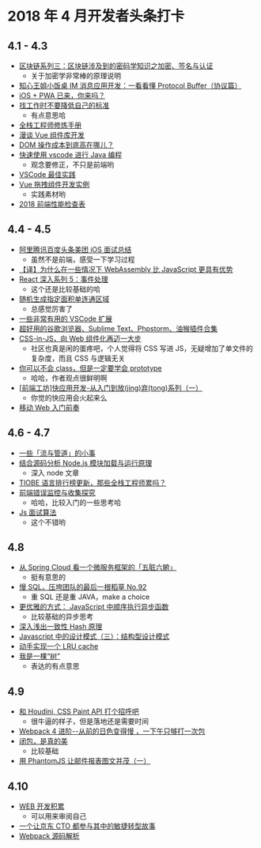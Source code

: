 # 2018 年 4 月开发者头条打卡

## 4.1 - 4.3

* [区块链系列三：区块链涉及到的密码学知识之加密、签名与认证](https://mp.weixin.qq.com/s/nCK8ggZo3jJz1PF0b6iW8g)
  * 关于加密学非常棒的原理说明
* [知心王姐小饭桌 IM 消息应用开发：一看看懂 Protocol Buffer（协议篇）](https://mp.weixin.qq.com/s/f6iaeTo0c48jCcAko9K4vA)
* [iOS + PWA 已来，你来吗？](https://mp.weixin.qq.com/s/BiAYM-Ia5lYf0qv3DHmPjg)
* [找工作时不要降低自己的标准](https://mp.weixin.qq.com/s/IoujwgX2den6xtrUNf7wJA)
  * 有点意思哈
* [全栈工程师修炼手册](https://yejianye.com/2018/03/31/learn-fullstack/)
* [漫谈 Vue 组件库开发](http://jdc.jd.com/archives/212167)
* [DOM 操作成本到底高在哪儿？](http://palmer.arkstack.cn/2018/03/DOM%E6%93%8D%E4%BD%9C%E6%88%90%E6%9C%AC%E5%88%B0%E5%BA%95%E9%AB%98%E5%9C%A8%E5%93%AA%E5%84%BF/)
* [快速使用 vscode 进行 Java 编程](https://zhuanlan.zhihu.com/p/35176928)
  * 观念要修正，不只是前端哟
* [VSCode 最佳实践](https://zhuanlan.zhihu.com/p/35147027)
* [Vue 拖拽组件开发实例](https://mp.weixin.qq.com/s?__biz=MzUxMDYxNTgwMA==&mid=2247483880&idx=1&sn=45c3eea3d581ff9b39ae6a04f90708f0&chksm=f901087fce7681692418fad396b8e9cafb3fedbc6921fc2f1d10356f4cd3d23db316db00f651#rd)
  * 实践素材哟
* [2018 前端性能检查表](https://mp.weixin.qq.com/s/MDRfdRnhJJ53611cG_Zb6g)

## 4.4 - 4.5

* [阿里腾讯百度头条美团 iOS 面试总结](https://www.jianshu.com/p/a992b5f697ca)
  * 虽然不是前端，感受一下学习过程
* [【译】为什么在一些情况下 WebAssembly 比 JavaScript 更具有优势](https://mp.weixin.qq.com/s/s52W_oLCPeHZ1w-B1SKVew)
* [React 深入系列 5：事件处理](https://mp.weixin.qq.com/s?__biz=MzU1ODQ0NzM2NA==&mid=2247483706&idx=1&sn=7682fa5f5db94bc2e975f82c9060554e&chksm=fc272f51cb50a6473137d51daabaeb684b58e97898f12391d46dcf730b6f5ed06382aefc773c#rd)
  * 这个还是比较基础的哈
* [随机生成指定面积单连通区域](https://zhuanlan.zhihu.com/p/35268348)
  * 总感觉厉害了
* [一些非常有用的 VSCode 扩展](https://zhuanlan.zhihu.com/p/29553584)
* [超好用的谷歌浏览器、Sublime Text、Phpstorm、油猴插件合集](https://guanguans.cn/2018/03/25/Extended/)
* [CSS-in-JS，向 Web 组件化再迈一大步](https://insights.thoughtworks.cn/css-in-js/)
  * 社区也真是闲的蛋疼吧，个人觉得将 CSS 写进 JS，无疑增加了单文件的复杂度，而且 CSS 与逻辑无关
* [你可以不会 class，但是一定要学会 prototype](https://zhuanlan.zhihu.com/p/35279244)
  * 哈哈，作者观点很鲜明啊
* [[前端工坊]快应用开发-从入门到放(jing)弃(tong)系列（一）](https://mp.weixin.qq.com/s/sgCJUgYhtFkRSNPSi9-3Tg)
  * 你觉的快应用会火起来么
* [移动 Web 入门前奏](https://www.liayal.com/article/5ac234d5a6cf4e67bc05c9f3)

## 4.6 - 4.7

* [一些「流与管道」的小事](https://geminiwen.com/archives/56/)
* [结合源码分析 Node.js 模块加载与运行原理](https://zhuanlan.zhihu.com/p/35238127)
  * 深入 node 文章
* [TIOBE 语言排行榜更新，那些全栈工程师累吗？](https://mp.weixin.qq.com/s/bVL9yS29_1iYzMfNG_Fs1A)
* [前端错误监控与收集探究](http://hpoenixf.com/%E5%89%8D%E7%AB%AF%E9%94%99%E8%AF%AF%E7%9B%91%E6%8E%A7%E4%B8%8E%E6%94%B6%E9%9B%86%E6%8E%A2%E7%A9%B6.html)
  * 哈哈，比较入门的一些思考哈
* [Js 面试算法](https://www.liayal.com/article/5ac46c20a6cf4e67bc05c9f4)
  * 这个不错哟

## 4.8

* [从 Spring Cloud 看一个微服务框架的「五脏六腑」](https://webfe.kujiale.com/spring-could-heart/)
  * 挺有意思的
* [慢 SQL，压垮团队的最后一根稻草 No.92](https://mp.weixin.qq.com/s/62fTZoAU_ThqA50v9iY1TQ)
  * 重 SQL 还是重 JAVA，make a choice
* [更优雅的方式： JavaScript 中顺序执行异步函数](http://blog.givebest.cn/javascript/2018/04/05/javascript-sync.html)
  * 比较基础的异步思考
* [深入浅出一致性 Hash 原理](http://www.spring4all.com/article/988)
* [Javascript 中的设计模式（三）：结构型设计模式](http://elevenbeans.github.io/2018/04/06/javascript-design-patterns-2/)
* [动手实现一个 LRU cache](https://crossoverjie.top/2018/04/07/algorithm/LRU-cache/)
* [我是一棵“树”](https://mp.weixin.qq.com/s/Maa5ZYqlGJiY0DrKMfh04A)
  * 表达的有点意思

## 4.9

* [和 Houdini, CSS Paint API 打个招呼吧](https://qianduan.group/posts/5ac9b45c9fd64d5a7458a8c1)
  * 很牛逼的样子，但是落地还是需要时间
* [Webpack 4 进阶--从前的日色变得慢 ，一下午只够打一次包](https://zhuanlan.zhihu.com/p/35407642)
* [闭包，是真的美](https://github.com/prettyEcho/deep-js/issues/4)
  * 比较基础
* [用 PhantomJS 让邮件报表图文并茂（一）](http://blog.krimeshu.com/2018/04/08/colorful-chart-mail-report-with-phantomjs/)

## 4.10

* [WEB 开发积累](http://blog.404mzk.com/)
  * 可以用来审阅自己
* [一个让京东 CTO 都参与其中的敏捷转型故事](https://mp.weixin.qq.com/s/8UfyU0lbxJv7_a5RCbloTA)
* [Webpack 源码解析](https://github.com/lihongxun945/diving-into-webpack)
